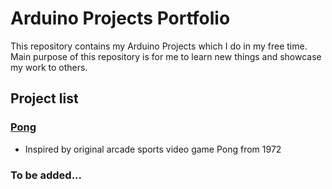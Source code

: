 # Arduino Projects Portfolio

This repository contains my Arduino Projects which I do in my free time. Main purpose of this repository is for me to learn new things and showcase my work to others.

## Project list

### [Pong](/Pong/)

- Inspired by original arcade sports video game Pong from 1972

### To be added...
